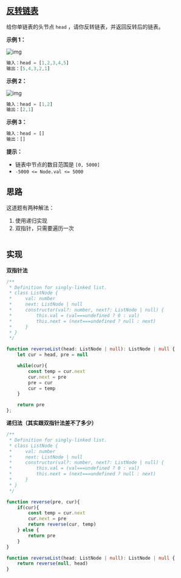 ## [反转链表](https://leetcode.cn/problems/reverse-linked-list/)

<script setup>
  import img from '/imgs/算法/翻转链表.gif'
</script>

给你单链表的头节点 `head` ，请你反转链表，并返回反转后的链表。

**示例 1：**

![img](https://assets.leetcode.com/uploads/2021/02/19/rev1ex1.jpg)

```js
输入：head = [1,2,3,4,5]
输出：[5,4,3,2,1]
```

**示例 2：**

![img](https://assets.leetcode.com/uploads/2021/02/19/rev1ex2.jpg)

```js
输入：head = [1,2]
输出：[2,1]
```

**示例 3：**

```js
输入：head = []
输出：[]
```

**提示：**

- 链表中节点的数目范围是 `[0, 5000]`
- `-5000 <= Node.val <= 5000`

## 思路

这道题有两种解法：

1. 使用递归实现
2. 双指针，只需要遍历一次

<img :src="img"/>

## 实现

**双指针法**

```typescript
/**
 * Definition for singly-linked list.
 * class ListNode {
 *     val: number
 *     next: ListNode | null
 *     constructor(val?: number, next?: ListNode | null) {
 *         this.val = (val===undefined ? 0 : val)
 *         this.next = (next===undefined ? null : next)
 *     }
 * }
 */

function reverseList(head: ListNode | null): ListNode | null {
    let cur = head, pre = null

    while(cur){
        const temp = cur.next
        cur.next = pre
        pre = cur
        cur = temp
    }

    return pre
};
```

**递归法（其实跟双指针法差不了多少）**

```typescript
/**
 * Definition for singly-linked list.
 * class ListNode {
 *     val: number
 *     next: ListNode | null
 *     constructor(val?: number, next?: ListNode | null) {
 *         this.val = (val===undefined ? 0 : val)
 *         this.next = (next===undefined ? null : next)
 *     }
 * }
 */

function reverse(pre, cur){
    if(cur){
        const temp = cur.next
        cur.next = pre
        return reverse(cur, temp)
    } else {
        return pre
    }
}

function reverseList(head: ListNode | null): ListNode | null {
    return reverse(null, head)
}
```


